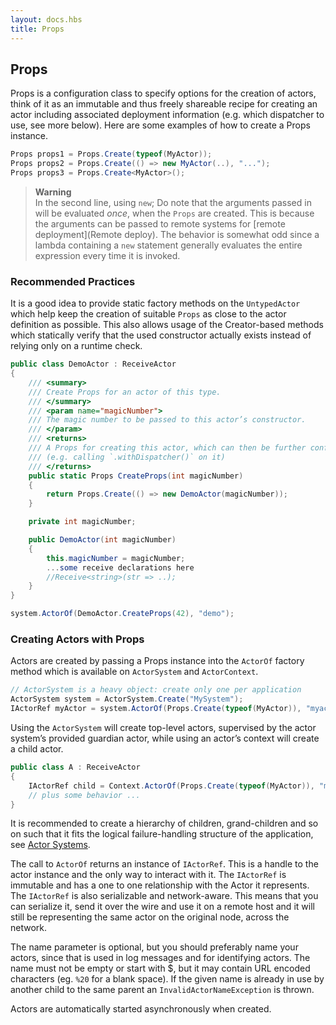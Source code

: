 ```yaml
---
layout: docs.hbs
title: Props
---
```

## Props

Props is a configuration class to specify options for the creation of actors,
think of it as an immutable and thus freely shareable recipe for creating an
actor including associated deployment information (e.g. which dispatcher to
use, see more below). Here are some examples of how to create a Props instance.
```csharp
Props props1 = Props.Create(typeof(MyActor));
Props props2 = Props.Create(() => new MyActor(..), "...");
Props props3 = Props.Create<MyActor>();
```

>**Warning**<br/>
In the second line, using `new`; Do note that the arguments passed in will be
evaluated *once*, when the `Props` are created. This is because the arguments
can be passed to remote systems for [remote deployment](Remote deploy).
The behavior is somewhat odd since a lambda containing a `new` statement
generally evaluates the entire expression every time it is invoked.

### Recommended Practices
It is a good idea to provide static factory methods on the `UntypedActor` which
help keep the creation of suitable `Props` as close to the actor definition as
possible. This also allows usage of the Creator-based methods which statically
verify that the used constructor actually exists instead of relying only on a
runtime check.
```csharp
public class DemoActor : ReceiveActor
{
    /// <summary>
    /// Create Props for an actor of this type.
    /// </summary>
    /// <param name="magicNumber">
    /// The magic number to be passed to this actor’s constructor.
    /// </param>
    /// <returns>
    /// A Props for creating this actor, which can then be further configured
    /// (e.g. calling `.withDispatcher()` on it)
    /// </returns>
    public static Props CreateProps(int magicNumber)
    {
        return Props.Create(() => new DemoActor(magicNumber));
    }

    private int magicNumber;

    public DemoActor(int magicNumber)
    {
        this.magicNumber = magicNumber;
        ...some receive declarations here
        //Receive<string>(str => ..);
    }
}

system.ActorOf(DemoActor.CreateProps(42), "demo");
```
### Creating Actors with Props
Actors are created by passing a Props instance into the `ActorOf` factory method
which is available on `ActorSystem` and `ActorContext`.

```csharp
// ActorSystem is a heavy object: create only one per application
ActorSystem system = ActorSystem.Create("MySystem");
IActorRef myActor = system.ActorOf(Props.Create(typeof(MyActor)), "myactor");
```
Using the `ActorSystem` will create top-level actors, supervised by the actor
system’s provided guardian actor, while using an actor’s context will create
a child actor.

```csharp
public class A : ReceiveActor
{
    IActorRef child = Context.ActorOf(Props.Create(typeof(MyActor)), "myChild");
    // plus some behavior ...
}
```
It is recommended to create a hierarchy of children, grand-children and so on
such that it fits the logical failure-handling structure of the application,
see [Actor Systems](ActorSystem).

The call to `ActorOf` returns an instance of `IActorRef`. This is a handle to
the actor instance and the only way to interact with it. The `IActorRef` is
immutable and has a one to one relationship with the Actor it represents.
The `IActorRef` is also serializable and network-aware. This means that you can
serialize it, send it over the wire and use it on a remote host and it will
still be representing the same actor on the original node, across the network.

The name parameter is optional, but you should preferably name your actors,
since that is used in log messages and for identifying actors. The name must
not be empty or start with $, but it may contain URL encoded characters
(eg. `%20` for a blank space). If the given name is already in use by another
child to the same parent an `InvalidActorNameException` is thrown.

Actors are automatically started asynchronously when created.
